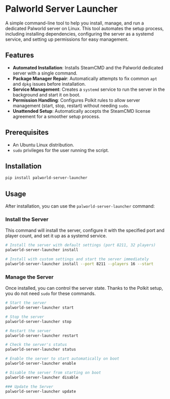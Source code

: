 # Palworld Server Launcher

A simple command-line tool to help you install, manage, and run a dedicated Palworld server on Linux. This tool automates the setup process, including installing dependencies, configuring the server as a systemd service, and setting up permissions for easy management.

## Features

- **Automated Installation**: Installs SteamCMD and the Palworld dedicated server with a single command.
- **Package Manager Repair**: Automatically attempts to fix common `apt` and `dpkg` issues before installation.
- **Service Management**: Creates a `systemd` service to run the server in the background and start it on boot.
- **Permission Handling**: Configures Polkit rules to allow server management (start, stop, restart) without needing `sudo`.
- **Unattended Setup**: Automatically accepts the SteamCMD license agreement for a smoother setup process.

## Prerequisites

- An Ubuntu Linux distribution.
- `sudo` privileges for the user running the script.

## Installation

```bash
pip install palworld-server-launcher
```

## Usage

After installation, you can use the `palworld-server-launcher` command:

### Install the Server

This command will install the server, configure it with the specified port and player count, and set it up as a systemd service.

```bash
# Install the server with default settings (port 8211, 32 players)
palworld-server-launcher install

# Install with custom settings and start the server immediately
palworld-server-launcher install --port 8211 --players 16 --start
```

### Manage the Server

Once installed, you can control the server state. Thanks to the Polkit setup, you do not need `sudo` for these commands.

```bash
# Start the server
palworld-server-launcher start

# Stop the server
palworld-server-launcher stop

# Restart the server
palworld-server-launcher restart

# Check the server's status
palworld-server-launcher status

# Enable the server to start automatically on boot
palworld-server-launcher enable

# Disable the server from starting on boot
palworld-server-launcher disable

### Update the Server
palworld-server-launcher update
```